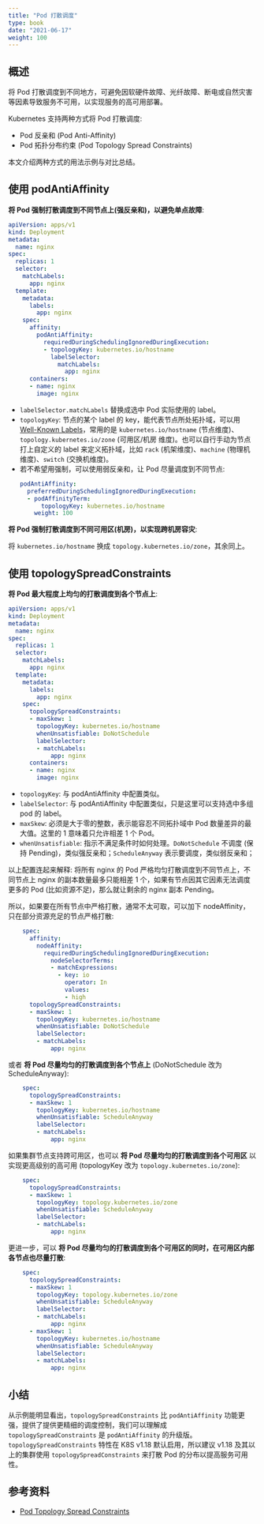 ```yaml
---
title: "Pod 打散调度"
type: book
date: "2021-06-17"
weight: 100
---
```


## 概述

将 Pod 打散调度到不同地方，可避免因软硬件故障、光纤故障、断电或自然灾害等因素导致服务不可用，以实现服务的高可用部署。

Kubernetes 支持两种方式将 Pod 打散调度:
* Pod 反亲和 (Pod Anti-Affinity)
* Pod 拓扑分布约束 (Pod Topology Spread Constraints)

本文介绍两种方式的用法示例与对比总结。

## 使用 podAntiAffinity

**将 Pod 强制打散调度到不同节点上(强反亲和)，以避免单点故障**:

```yaml
apiVersion: apps/v1
kind: Deployment
metadata:
  name: nginx
spec:
  replicas: 1
  selector:
    matchLabels:
      app: nginx
  template:
    metadata:
      labels:
        app: nginx
    spec:
      affinity:
        podAntiAffinity:
          requiredDuringSchedulingIgnoredDuringExecution:
          - topologyKey: kubernetes.io/hostname
            labelSelector:
              matchLabels:
                app: nginx
      containers:
      - name: nginx
        image: nginx
```

* `labelSelector.matchLabels` 替换成选中 Pod 实际使用的 label。
* `topologyKey`: 节点的某个 label 的 key，能代表节点所处拓扑域，可以用 [Well-Known Labels](https://kubernetes.io/docs/reference/labels-annotations-taints/#failure-domainbetakubernetesioregion)，常用的是 `kubernetes.io/hostname` (节点维度)、`topology.kubernetes.io/zone` (可用区/机房 维度)。也可以自行手动为节点打上自定义的 label 来定义拓扑域，比如 `rack` (机架维度)、`machine` (物理机维度)、`switch` (交换机维度)。
* 若不希望用强制，可以使用弱反亲和，让 Pod 尽量调度到不同节点:
  ```yaml
  podAntiAffinity:
    preferredDuringSchedulingIgnoredDuringExecution:
    - podAffinityTerm:
        topologyKey: kubernetes.io/hostname
      weight: 100
  ```

**将 Pod 强制打散调度到不同可用区(机房)，以实现跨机房容灾**:

将 `kubernetes.io/hostname` 换成 `topology.kubernetes.io/zone`，其余同上。

## 使用 topologySpreadConstraints

**将 Pod 最大程度上均匀的打散调度到各个节点上**:

```yaml
apiVersion: apps/v1
kind: Deployment
metadata:
  name: nginx
spec:
  replicas: 1
  selector:
    matchLabels:
      app: nginx
  template:
    metadata:
      labels:
        app: nginx
    spec:
      topologySpreadConstraints:
      - maxSkew: 1
        topologyKey: kubernetes.io/hostname
        whenUnsatisfiable: DoNotSchedule
        labelSelector:
        - matchLabels:
            app: nginx
      containers:
      - name: nginx
        image: nginx
```

* `topologyKey`: 与 podAntiAffinity 中配置类似。
* `labelSelector`: 与 podAntiAffinity 中配置类似，只是这里可以支持选中多组 pod 的 label。
* `maxSkew`: 必须是大于零的整数，表示能容忍不同拓扑域中 Pod 数量差异的最大值。这里的 1 意味着只允许相差 1 个 Pod。
* `whenUnsatisfiable`: 指示不满足条件时如何处理。`DoNotSchedule` 不调度 (保持 Pending)，类似强反亲和；`ScheduleAnyway` 表示要调度，类似弱反亲和；

以上配置连起来解释: 将所有 nginx 的 Pod 严格均匀打散调度到不同节点上，不同节点上 nginx 的副本数量最多只能相差 1 个，如果有节点因其它因素无法调度更多的 Pod (比如资源不足)，那么就让剩余的 nginx 副本 Pending。

所以，如果要在所有节点中严格打散，通常不太可取，可以加下 nodeAffinity，只在部分资源充足的节点严格打散:

```yaml
    spec:
      affinity:
        nodeAffinity:
          requiredDuringSchedulingIgnoredDuringExecution:
            nodeSelectorTerms:
            - matchExpressions:
              - key: io
                operator: In
                values:
                - high
      topologySpreadConstraints:
      - maxSkew: 1
        topologyKey: kubernetes.io/hostname
        whenUnsatisfiable: DoNotSchedule
        labelSelector:
        - matchLabels:
            app: nginx
```

或者 **将 Pod 尽量均匀的打散调度到各个节点上** (DoNotSchedule 改为 ScheduleAnyway):

```yaml
    spec:
      topologySpreadConstraints:
      - maxSkew: 1
        topologyKey: kubernetes.io/hostname
        whenUnsatisfiable: ScheduleAnyway
        labelSelector:
        - matchLabels:
            app: nginx
```

如果集群节点支持跨可用区，也可以 **将 Pod 尽量均匀的打散调度到各个可用区** 以实现更高级别的高可用 (topologyKey 改为 `topology.kubernetes.io/zone`):

```yaml
    spec:
      topologySpreadConstraints:
      - maxSkew: 1
        topologyKey: topology.kubernetes.io/zone
        whenUnsatisfiable: ScheduleAnyway
        labelSelector:
        - matchLabels:
            app: nginx
```

更进一步，可以 **将 Pod 尽量均匀的打散调度到各个可用区的同时，在可用区内部各节点也尽量打散**:

```yaml
    spec:
      topologySpreadConstraints:
      - maxSkew: 1
        topologyKey: topology.kubernetes.io/zone
        whenUnsatisfiable: ScheduleAnyway
        labelSelector:
        - matchLabels:
            app: nginx
      - maxSkew: 1
        topologyKey: kubernetes.io/hostname
        whenUnsatisfiable: ScheduleAnyway
        labelSelector:
        - matchLabels:
            app: nginx
```

## 小结

从示例能明显看出，`topologySpreadConstraints` 比 `podAntiAffinity` 功能更强，提供了提供更精细的调度控制，我们可以理解成 `topologySpreadConstraints` 是 `podAntiAffinity` 的升级版。`topologySpreadConstraints` 特性在 K8S v1.18 默认启用，所以建议 v1.18 及其以上的集群使用 `topologySpreadConstraints` 来打散 Pod 的分布以提高服务可用性。

## 参考资料

* [Pod Topology Spread Constraints](https://kubernetes.io/docs/concepts/workloads/pods/pod-topology-spread-constraints/)